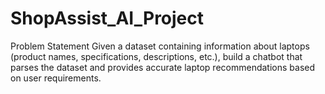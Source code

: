 # ShopAssist_AI_Project
Problem Statement Given a dataset containing information about laptops (product names, specifications, descriptions, etc.), build a chatbot that parses the dataset and provides accurate laptop recommendations based on user requirements.

